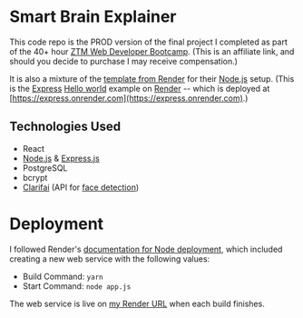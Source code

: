 # Smart Brain Explainer

This code repo is the PROD version of the final project I completed as part of the 40+ hour [ZTM Web Developer Bootcamp](https://academy.zerotomastery.io/a/aff_jcfsdgcx/external?affcode=441520_5cipxkgo). (This is an affiliate link, and should you decide to purchase I may receive compensation.)

It is also a mixture of the [template from Render](https://github.com/render-examples/express-hello-world) for their [Node.js](https://nodejs.org/) setup. (This is the [Express](https://expressjs.com) [Hello world](https://expressjs.com/en/starter/hello-world.html) example on [Render](https://render.com) -- which is deployed at [https://express.onrender.com](https://express.onrender.com).)

## Technologies Used

- React
- [Node.js](https://nodejs.org/) & [Express.js](https://expressjs.com)
- PostgreSQL
- bcrypt
- [Clarifai](https://clarifai.com/) (API for [face detection](https://clarifai.com/clarifai/main/models/face-detection))

# Deployment

I followed Render's [documentation for Node deployment](https://render.com/docs/deploy-node-express-app), which included creating a new web service with the following values:
  * Build Command: `yarn`
  * Start Command: `node app.js`

The web service is live on [my Render URL](https://smart-brain-ztm.onrender.com/) when each build finishes.
